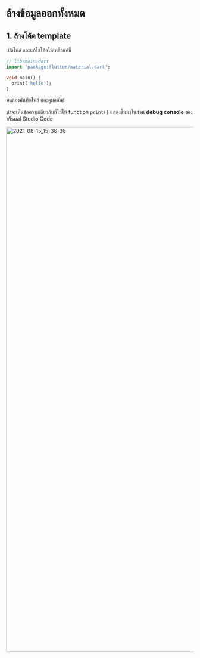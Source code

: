 
# ล้างข้อมูลออกทั้งหมด

## 1. ล้างโค้ด template

เปิดไฟล์ และแก้ไขโค้ดให้เหลือแค่นี้ 

```dart
// lib/main.dart
import 'package:flutter/material.dart';

void main() {
  print('hello');
}
```

ทดลองบันทึกไฟล์ และดูผลลัพธ์

น่าจะเห็นข้อความเดียวกับที่ใส่ให้ function `print()` แสดงขึ้นมาในส่วน **debug console** ของ Visual Studio Code

<img width="1408" alt="2021-08-15_15-36-36" src="https://user-images.githubusercontent.com/85179/129472501-67c80732-1be2-44f5-949e-52446e68f003.png">
